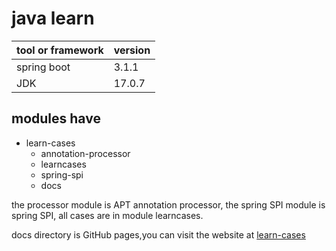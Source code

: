 # java learn

| tool or framework | version |
|-------------------|---------|
| spring boot       | 3.1.1   |
| JDK               | 17.0.7  |


## modules have

- learn-cases
    - annotation-processor
    - learncases
    - spring-spi
    - docs

the processor module is APT annotation processor, the spring SPI module is spring SPI, all cases are in module learncases.

docs directory is GitHub pages,you can visit the website at [learn-cases](https://halcyon666.github.io/learn-cases/)
